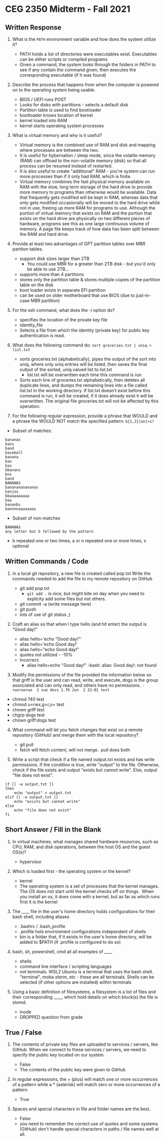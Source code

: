 # CEG 2350 Midterm - Fall 2021

## Written Response

1. What is the `PATH` environment variable and how does the system utilize it?
    - PATH holds a list of directories were executables exist.  Executables can be either scripts or compiled programs
    - Given a command, the system looks through the folders in PATH to see if any contain the command given, then executes the corresponding executable (if it was found)

2. Describe the process that happens from when the computer is powered on to the operating system being usable.
    - BIOS / UEFI runs POST
    - Looks for disks with partitions - selects a default disk
    - Partition table is used to find bootloader
    - bootloader knows location of kernel
    - kernel loaded into RAM
    - kernel starts operating system processes

3. What is virtual memory and why is it useful?
    - Virtual memory is the combined use of RAM and disk and mapping where processes are between the two.
    - It is useful for hybernation / sleep mode, since the volatile memory (RAM) can offload to the non-volatile memory (disk) so that all process can be resumed instead of restarted.
    - It is also useful to create "additional" RAM - you're system can run more processes than if it only had RAM, which is finite.
    - Virtual memory combines the fast physical memory available on RAM with the slow, long term storage of the hard drive to provide more memory to programs than otherwise would be available. Data that frequently gets modified will be kept in RAM, whereas data that only gets modified occasionally will be moved to the hard drive while not in use, freeing up more RAM for programs to use. Although the portion of virtual memory that exists on RAM and the portion that exists on the hard drive are physically on two different pieces of hardware, programs see this as one large continuous volume of memory. A page file keeps track of how data has been split between the RAM and hard drive.


4. Provide at least two advantages of GPT partition tables over MBR partiton tables.
    - support disk sizes larger than 2TB
        - You could use MBR for a greater than 2TB disk - but you'd only be able to use 2TB...
    - supports more than 4 partitions
    - stores only the partition table & stores multiple copies of the partition table on the disk
    - boot loader exists in separate EFI partition
    - can be used on older motherboard that use BIOS (due to just-in-case MBR partition)

5. For the ssh command, what does the -i option do?
    - specifies the location of the private key file
    - identity_file
    - Selects a file from which the identity (private key) for public key authentication is read.

6. What does the following command do: `sort groceries.txt | uniq > list.txt`
    - sorts groceries.txt (alphabetically), pipes the output of the sort into uniq, where only uniq entries will be listed, then saves the final output of the sorted, uniq valued list to list.txt
        - list.txt will be overwritten each time this command is run
    - Sorts each line of groceries.txt alphabetically, then deletes all duplicate lines, and dumps the remaining lines into a file called list.txt in the working directory. If list.txt doesn't exist before this command is run, it will be created, if it does already exist it will be overwritten. The original file groceries.txt will not be affected by this operation.


7. For the following regular expression, provide a phrase that WOULD and a phrase the WOULD NOT match the specified pattern: `b{1,2}[an]+s?`
- Subset of matches:
```
bananas
bans
band
baseball
banana
ban
bas
bbanans
bns
band
BANANAS
bananananananas
banjos
bbaaaaaaaaa
bas
bananbs
bannnnaaaaaaas
```
- Subset of non-matches
```
BANANAS
any letter but b followed by the pattern
```
- b repeated one or two times, a or n repeated one or more times, s optional

## Written Commands / Code

1. In a local git repository, a new file is created called pop.txt  Write the commands needed to add the file to my remote repository on GitHub  
    - git add pop.txt
        - `git add .` is nice, but might bite on day when you need to explicity add some files but not others. 
    - git commit -a (write message here)
    - git push
    + lots of use of git status ;)

2. Craft an alias so that when I type hello (and hit enter) the output is "Good day!"
    - alias hello='echo "Good day!"'
    - alias hello='echo Good day!'
    - alias hello="echo Good day!"
    - quotes not utilized - -10%
    - Incorrect:
        - alias hello=echo "Good day!"
            -bash: alias: Good day!: not found

3. Modify the permissions of the file provided the information below so that griff is the user and can read, write, and execute, dogs is the group associated and can only read, and others have no permissions.
`-rwxrwxrwx  1 sue devs 1.7K Jun  2 22:01 test`
- chmod 740 test
- chmod u=rwx,g=r,o= test
- chown griff test
- chgrp dogs test
- chown griff:dogs test



4. What command will let you fetch changes that exist on a remote repository (GitHub) and merge them with the local repository?
    - git pull
    - fetch will fetch content, will not merge.  pull does both

5. Write a script that check if a file named output.txt exists and has write permissions.  If the condition is true, write "output" to the file.  Otherwise, check if the file exists and output "exists but cannot write".  Else, output "file does not exist".
```
if [[ -w output.txt ]]
then
    echo "output" > output.txt
elif [[ -e output.txt ]]
    echo "exists but cannot write"
else
    echo "file does not exist"
fi
```

## Short Answer / Fill in the Blank

1. In virtual machines, what manages shared hardware resources, such as CPU, RAM, and disk operations, between the host OS and the guest OS(s)?
    - hypervisor

2. Which is loaded first - the operating system or the kernel?
    - kernel
    - The operating system is a set of processes that the kernel manages.  The OS does not start until the kernel checks off on things.  When you install an os, it does come with a kernel, but as far as which runs first it is the kernel

3. The ____ file in the user's home directory holds configurations for their bash shell, including aliases
    - .bashrc / .bash_profile
    - .profile hols environment configurations independent of shells
    - bin is a folder that, if it exists in the user's home directory, will be added to $PATH (if .profile is configured to do so)

4. bash, sh, powershell, cmd all all examples of ____
    - shells
    - command line interface / scripting languages
    - not terminals.  WSL2 Ubuntu is a terminal that uses the bash shell.  "terminal", moba xterm, etc - these are all terminals.  Shells can be selected (if other options are installed) within terminals

5. Using a basic definition of filesystems, a filesystem is a list of files and their corresponding ____, which hold details on which block(s) the file is stored.
    - inode
    - DROPPED question from grade

## True / False

1. The contents of private key files are uploaded to services / servers, like GitHub.  When we connect to these services / servers, we need to specify the public key located on our system.
    - False
    - The contents of the public key were given to GitHub

2. In regular expressions, the + (plus) will match one or more occurrences of a pattern while a * (asterisk) will match zero or more occurrences of a pattern.
    - True

3. Spaces and special characters in file and folder names are the best.
    - False
    - you need to remember the correct use of quotes and some systems (GitHub) don't handle special characters in paths / file names well at all.